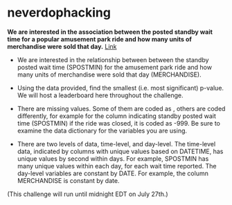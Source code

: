 # neverdophacking

**We are interested in the association between the posted standby wait time for a popular amusement park ride and how many units of merchandise were sold that day.** [Link](http://phackathon.netlify.com/) 
 
* We are interested in the relationship between between the standby posted wait time (SPOSTMIN) for the amusement park ride and how many units of merchandise were sold that day (MERCHANDISE).
 
* Using the data provided, find the smallest (i.e. most significant) p-value. We will host a leaderboard here throughout the challenge.
 
* There are missing values. Some of them are coded as <NA>, others are coded differently, for example for the column indicating standby posted wait time (SPOSTMIN) if the ride was closed, it is coded as -999. Be sure to examine the data dictionary for the variables you are using.
 
* There are two levels of data, time-level, and day-level. The time-level data, indicated by columns with unique values based on DATETIME, has unique values by second within days. For example, SPOSTMIN has many unique values within each day, for each wait time reported. The day-level variables are constant by DATE. For example, the column MERCHANDISE is constant by date.

(This challenge will run until midnight EDT on July 27th.)
